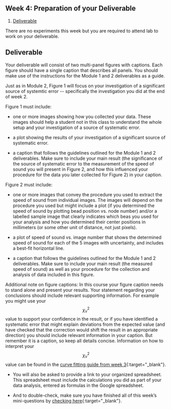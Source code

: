 ## Week 4: Preparation of your Deliverable

1. [Deliverable](#deliverable)

There are no experiments this week but you are required to attend lab to work on your deliverable.

## Deliverable

Your deliverable will consist of two multi-panel figures with  captions. Each figure should have a single caption that describes all panels. You should make use of the instructions for the Module 1 and 2 deliverables as a guide.

Just as in Module 2, Figure 1 will focus on your investigation of a significant source of systemtic error -- specifically the investigation you did at the end of week 2.

Figure 1 must include:

+ one or more images showing how you collected your data. These images should help a student not in this class to understand the whole setup and your investigation of a source of systematic error.

+ a plot showing the results of your investigation of a significant source of systematic error.

+ a caption that follows the guidelines outlined for the Module 1 and 2 deliverables. Make sure to include your main result (the significance of the source of systematic error to the measurement of the speed of sound you will present in Figure 2, and how this influenced your procedure for the data you later collected for Figure 2) in your caption. 

Figure 2 must include:

+ one or more images that convey the procedure you used to extract the speed of sound from individual images. The images will depend on the procedure you used but might include a plot (if you determined the speed of sound by plotting bead position vs. node number) and/or a labelled sample image that clearly indicates which beas you used for your analysis and how you determined their center positions in millimeters (or some other unit of distance, not just pixels).

+ a plot of speed of sound vs. image number that shows the determined speed of sound for each of the 5 images with uncertainty, and includes a best-fit horizontal line.

+ a caption that follows the guidelines outlined for the Module 1 and 2 deliverables. Make sure to include your main result (the measured speed of sound) as well as your procedure for the collection and analysis of data included in this figure.

Additional note on figure captions: In this course your figure caption needs to stand alone and present your results. Your statement regarding your conclusions should include relevant supporting information. For example you might use your $$\chi_{\nu}^2$$ value to support your confidence in the result, or if you have identified a systematic error that might explain deviations from the expected value (and have checked that the correction would shift the result in an appropriate direction) you should include relevant information in your caption. But remember it is a caption, so keep all details concise. Information on how to interpret your $$\chi_\nu^2$$ value can be found in the [curve fitting guide from week 3](curve-fitting){:target="_blank"}.

+ You will also be asked to provide a link to your organized spreadsheet. This spreadsheet must include the calculations you did as part of your data analysis, entered as formulas in the Google spreadsheet.

+ And to double-check, make sure you have finished all of this week’s mini-questions by [checking here](mini-questions#week-4){:target="_blank"}. 
